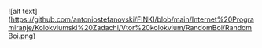 ![alt text] (https://github.com/antoniostefanovski/FINKI/blob/main/Internet%20Programiranje/Kolokviumski%20Zadachi/Vtor%20kolokvium/RandomBoi/RandomBoi.png)
